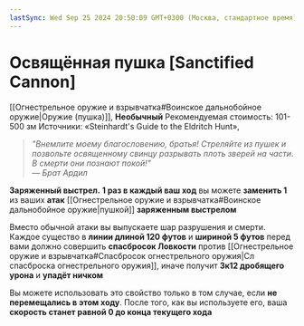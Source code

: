 ```yaml
---
lastSync: Wed Sep 25 2024 20:50:09 GMT+0300 (Москва, стандартное время)
---
```

# Освящённая пушка [Sanctified Cannon]

[[Огнестрельное оружие и взрывчатка#Воинское дальнобойное оружие|Оружие (пушка)]], **Необычный**
Рекомендуемая стоимость: 101-500 зм
Источники: «Steinhardt's Guide to the Eldritch Hunt»,

> *"Внемлите моему благословению, братья! Стреляйте из пушек и позвольте освященному свинцу разрывать плоть зверей на части. В смерти они познают покой!"*  
> *— Брат Ардил*

**Заряженный выстрел.** **1 раз в каждый ваш ход** вы можете **заменить 1** из ваших **атак** [[Огнестрельное оружие и взрывчатка#Воинское дальнобойное оружие|пушкой]] **заряженным выстрелом**

Вместо обычной атаки вы выпускаете шар разрушения и смерти. Каждое существо в **линии длиной 120 футов** и **шириной 5 футов** перед вами должно совершить **спасбросок Ловкости** против [[Огнестрельное оружие и взрывчатка#Спасбросок огнестрельного оружия|Сл спасброска огнестрельного оружия]], иначе получит **3к12 дробящего урона** и **упадёт ничком**

Вы можете использовать это свойство только в том случае, если **не перемещались в этом ходу**. После того, как вы используете его, ваша **скорость станет равной 0 до конца текущего хода**
